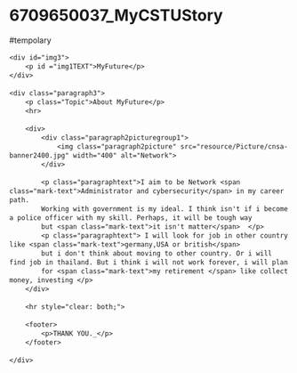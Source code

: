 # 6709650037_MyCSTUStory



#tempolary

<!-- พื้นหลัง -->
    <div id="img3">
        <p id ="img1TEXT">MyFuture</p>
    </div>

    <div class="paragraph3">
        <p class="Topic">About MyFuture</p> 
        <hr>

        <div>
            <div class="paragraph2picturegroup1">
                <img class="paragraph2picture" src="resource/Picture/cnsa-banner2400.jpg" width="400" alt="Network">
            </div>
            
            <p class="paragraphtext">I aim to be Network <span class="mark-text">Administrator and cybersecurity</span> in my career path.
            Working with government is my ideal. I think isn't if i become a police officer with my skill. Perhaps, it will be tough way
            but <span class="mark-text">it isn't matter</span>  </p>
            <p class="paragraphtext"> I will look for job in other country like <span class="mark-text">germany,USA or british</span> 
            but i don't think about moving to other country. Or i will find job in thailand. But i think i will not work forever, i will plan 
            for <span class="mark-text">my retirement </span> like collect money, investing </p>
        </div>

        <hr style="clear: both;">

        <footer>
            <p>THANK YOU._</p>
        </footer>

    </div>